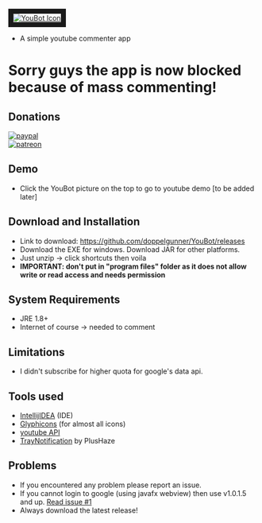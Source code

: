 <a href="https://youtu.be/GNQiAWNQ8HA
" target="_blank"><img src="https://github.com/doppelgunner/YouBot/blob/master/src/main/resources/images/icon.png" 
alt="YouBot Icon" border="10" /></a>
* A simple youtube commenter app
# Sorry guys the app is now blocked because of mass commenting!

## Donations
[![paypal](https://www.paypalobjects.com/en_US/i/btn/btn_donate_SM.gif)](https://www.paypal.me/doppelgunner)  
[![patreon](https://c5.patreon.com/external/logo/logomarkOrange.svg)](https://www.patreon.com/doppelgunner)

## Demo
* Click the YouBot picture on the top to go to youtube demo [to be added later]

## Download and Installation
* Link to download: https://github.com/doppelgunner/YouBot/releases
* Download the EXE for windows. Download JAR for other platforms.
* Just unzip -> click shortcuts then voila
* **IMPORTANT: don't put in "program files" folder as it does not allow write or read access and needs permission**

## System Requirements
* JRE 1.8+
* Internet of course -> needed to comment

## Limitations
* I didn't subscribe for higher quota for google's data api.

## Tools used
* [IntellijIDEA](https://www.jetbrains.com/idea/) (IDE)
* [Glyphicons](http://glyphicons.com/) (for almost all icons)
* [youtube API](https://developers.google.com/youtube/)
* [TrayNotification](https://github.com/PlusHaze/TrayNotification) by PlusHaze

## Problems
* If you encountered any problem please report an issue.
* If you cannot login to google (using javafx webview) then use v1.0.1.5 and up. [Read issue #1](https://github.com/doppelgunner/YouBot/issues/1)
* Always download the latest release!
